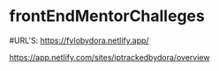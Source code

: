 ﻿# frontEndMentorChalleges
#URL'S:
 https://fylobydora.netlify.app/
 
 https://app.netlify.com/sites/iptrackedbydora/overview
